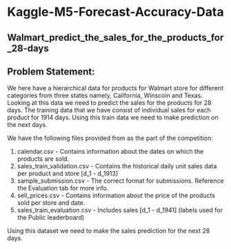 # Kaggle-M5-Forecast-Accuracy-Data


## Walmart_predict_the_sales_for_the_products_for_28-days

## Problem Statement:

We here have a hierarchical data for products for Walmart store for different categories from three states namely, California, Winscoin and Texas. Looking at this data we need to predict the sales for the products for 28 days. The training data that we have consist of individual sales for each product for 1914 days. Using this train data we need to make prediction on the next days.

We have the following files provided from as the part of the competition:

1. calendar.csv - Contains information about the dates on which the products are sold.
2. sales_train_validation.csv - Contains the historical daily unit sales data per product and store [d_1 - d_1913]
3. sample_submission.csv - The correct format for submissions. Reference the Evaluation tab for more info.
4. sell_prices.csv - Contains information about the price of the products sold per store and date.
5. sales_train_evaluation.csv - Includes sales [d_1 - d_1941] (labels used for the Public leaderboard)

Using this dataset we need to make the sales prediction for the next 28 days.
